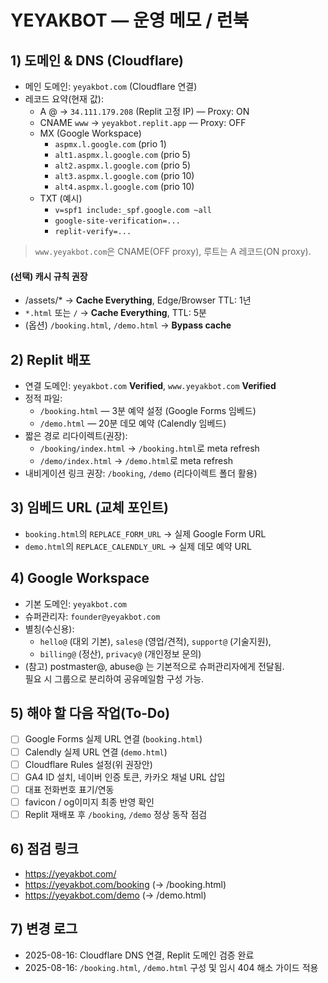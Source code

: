 # YEYAKBOT — 운영 메모 / 런북

## 1) 도메인 & DNS (Cloudflare)
- 메인 도메인: `yeyakbot.com` (Cloudflare 연결)
- 레코드 요약(현재 값):
  - A @  → `34.111.179.208` (Replit 고정 IP) — Proxy: ON
  - CNAME `www` → `yeyakbot.replit.app` — Proxy: OFF
  - MX (Google Workspace)
    - `aspmx.l.google.com` (prio 1)
    - `alt1.aspmx.l.google.com` (prio 5)
    - `alt2.aspmx.l.google.com` (prio 5)
    - `alt3.aspmx.l.google.com` (prio 10)
    - `alt4.aspmx.l.google.com` (prio 10)
  - TXT (예시)
    - `v=spf1 include:_spf.google.com ~all`
    - `google-site-verification=...`
    - `replit-verify=...`

> `www.yeyakbot.com`은 CNAME(OFF proxy), 루트는 A 레코드(ON proxy).

#### (선택) 캐시 규칙 권장
- /assets/*  → **Cache Everything**, Edge/Browser TTL: 1년
- `*.html` 또는 `/` → **Cache Everything**, TTL: 5분
- (옵션) `/booking.html`, `/demo.html` → **Bypass cache**

## 2) Replit 배포
- 연결 도메인: `yeyakbot.com` **Verified**, `www.yeyakbot.com` **Verified**
- 정적 파일:
  - `/booking.html` — 3분 예약 설정 (Google Forms 임베드)
  - `/demo.html` — 20분 데모 예약 (Calendly 임베드)
- 짧은 경로 리다이렉트(권장):
  - `/booking/index.html` → `/booking.html`로 meta refresh
  - `/demo/index.html`    → `/demo.html`로 meta refresh
- 내비게이션 링크 권장: `/booking`, `/demo` (리다이렉트 폴더 활용)

## 3) 임베드 URL (교체 포인트)
- `booking.html`의 `REPLACE_FORM_URL` → 실제 Google Form URL
- `demo.html`의 `REPLACE_CALENDLY_URL` → 실제 데모 예약 URL

## 4) Google Workspace
- 기본 도메인: `yeyakbot.com`
- 슈퍼관리자: `founder@yeyakbot.com`
- 별칭(수신용):  
  - `hello@` (대외 기본), `sales@` (영업/견적), `support@` (기술지원),  
  - `billing@` (정산), `privacy@` (개인정보 문의)  
- (참고) postmaster@, abuse@ 는 기본적으로 슈퍼관리자에게 전달됨.  
  필요 시 그룹으로 분리하여 공유메일함 구성 가능.

## 5) 해야 할 다음 작업(To-Do)
- [ ] Google Forms 실제 URL 연결 (`booking.html`)
- [ ] Calendly 실제 URL 연결 (`demo.html`)
- [ ] Cloudflare Rules 설정(위 권장안)
- [ ] GA4 ID 설치, 네이버 인증 토큰, 카카오 채널 URL 삽입
- [ ] 대표 전화번호 표기/연동
- [ ] favicon / og이미지 최종 반영 확인
- [ ] Replit 재배포 후 `/booking`, `/demo` 정상 동작 점검

## 6) 점검 링크
- https://yeyakbot.com/
- https://yeyakbot.com/booking  (→ /booking.html)
- https://yeyakbot.com/demo     (→ /demo.html)

## 7) 변경 로그
- 2025-08-16: Cloudflare DNS 연결, Replit 도메인 검증 완료
- 2025-08-16: `/booking.html`, `/demo.html` 구성 및 임시 404 해소 가이드 적용
